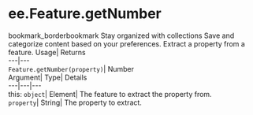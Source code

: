  
#  ee.Feature.getNumber 
bookmark_borderbookmark Stay organized with collections  Save and categorize content based on your preferences. 
Extract a property from a feature. 
Usage| Returns  
---|---  
`Feature.getNumber(property)`| Number  
Argument| Type| Details  
---|---|---  
this: `object`| Element| The feature to extract the property from.  
`property`| String| The property to extract.  
